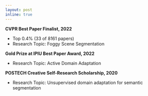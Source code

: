 ```yaml
---
layout: post
inline: true
---
```


**CVPR Best Paper Finalist, 2022**
- Top 0.4% (33 of 8161 papers)
- Research Topic: Foggy Scene Segmentation

**Gold Prize at IPIU Best Paper Award, 2022** 
- Research Topic: Active Domain Adaptation

**POSTECH Creative Self-Research Scholarship, 2020** 
- Research Topic: Unsupervised domain adaptation for semantic segmentation


